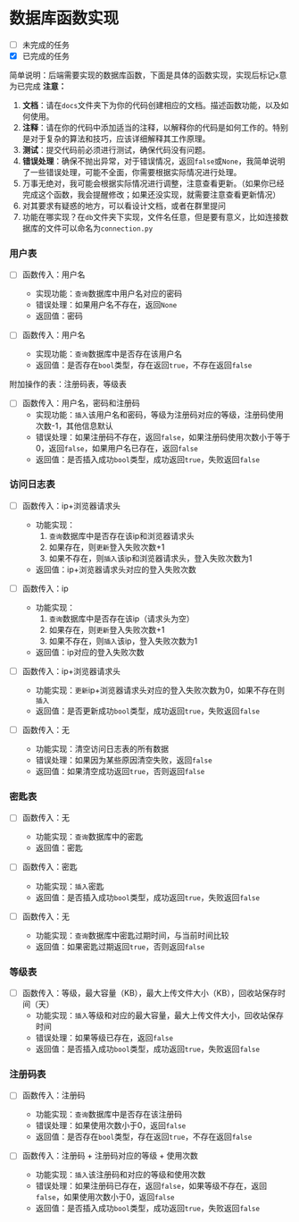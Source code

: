 # 数据库函数实现

- [ ] 未完成的任务
- [x] 已完成的任务

简单说明：后端需要实现的数据库函数，下面是具体的函数实现，实现后标记`x`意为已完成
**注意：** 
1. **文档**：请在`docs`文件夹下为你的代码创建相应的文档。描述函数功能，以及如何使用。
2. **注释**：请在你的代码中添加适当的注释，以解释你的代码是如何工作的。特别是对于复杂的算法和技巧，应该详细解释其工作原理。
3. **测试**：提交代码前必须进行测试，确保代码没有问题。
4. **错误处理**：确保不抛出异常，对于错误情况，返回`false`或`None`，我简单说明了一些错误处理，可能不全面，你需要根据实际情况进行处理。
5. 万事无绝对，我可能会根据实际情况进行调整，注意查看更新。（如果你已经完成这个函数，我会提醒修改；如果还没实现，就需要注意查看更新情况）
6. 对其要求有疑惑的地方，可以看设计文档，或者在群里提问
7. 功能在哪实现？在`db`文件夹下实现，文件名任意，但是要有意义，比如连接数据库的文件可以命名为`connection.py`

### 用户表
- [ ] 函数传入：用户名
    - 实现功能：`查询`数据库中用户名对应的密码
    - 错误处理：如果用户名不存在，返回`None`
    - 返回值：密码

- [ ] 函数传入：用户名
    - 实现功能：`查询`数据库中是否存在该用户名
    - 返回值：是否存在`bool`类型，存在返回`true`，不存在返回`false`

附加操作的表：注册码表，等级表
- [ ] 函数传入：用户名，密码和注册码
    - 实现功能：`插入`该用户名和密码，等级为注册码对应的等级，注册码使用次数-1，其他信息默认
    - 错误处理：如果注册码不存在，返回`false`，如果注册码使用次数小于等于0，返回`false`，如果用户名已存在，返回`false`
    - 返回值：是否插入成功`bool`类型，成功返回`true`，失败返回`false`

### 访问日志表
- [ ] 函数传入：ip+浏览器请求头
    - 功能实现：
        1. `查询`数据库中是否存在该ip和浏览器请求头
        2. 如果存在，则`更新`登入失败次数+1
        3. 如果不存在，则`插入`该ip和浏览器请求头，登入失败次数为1
    - 返回值：ip+浏览器请求头对应的登入失败次数

- [ ] 函数传入：ip
    - 功能实现：
        1. `查询`数据库中是否存在该ip（请求头为空）
        2. 如果存在，则`更新`登入失败次数+1
        3. 如果不存在，则`插入`该ip，登入失败次数为1
    - 返回值：ip对应的登入失败次数

- [ ] 函数传入：ip+浏览器请求头
    - 功能实现：`更新`ip+浏览器请求头对应的登入失败次数为0，如果不存在则`插入`
    - 返回值：是否更新成功`bool`类型，成功返回`true`，失败返回`false`

- [ ] 函数传入：无
    - 功能实现：清空访问日志表的所有数据
    - 错误处理：如果因为某些原因清空失败，返回`false`
    - 返回值：如果清空成功返回`true`，否则返回`false`

### 密匙表
- [ ] 函数传入：无
    - 功能实现：`查询`数据库中的密匙
    - 返回值：密匙

- [ ] 函数传入：密匙
    - 功能实现：`插入`密匙
    - 返回值：是否插入成功`bool`类型，成功返回`true`，失败返回`false`

- [ ] 函数传入：无
    - 功能实现：`查询`数据库中密匙过期时间，与当前时间比较
    - 返回值：如果密匙过期返回`true`，否则返回`false`


### 等级表
- [ ] 函数传入：等级，最大容量（KB），最大上传文件大小（KB），回收站保存时间（天）
    - 功能实现：`插入`等级和对应的最大容量，最大上传文件大小，回收站保存时间
    - 错误处理：如果等级已存在，返回`false`
    - 返回值：是否插入成功`bool`类型，成功返回`true`，失败返回`false`

### 注册码表
- [ ] 函数传入：注册码
    - 功能实现：`查询`数据库中是否存在该注册码
    - 错误处理：如果使用次数小于0，返回`false`
    - 返回值：是否存在`bool`类型，存在返回`true`，不存在返回`false`

- [ ] 函数传入：注册码 + 注册码对应的等级 + 使用次数
    - 功能实现：`插入`该注册码和对应的等级和使用次数
    - 错误处理：如果注册码已存在，返回`false`，如果等级不存在，返回`false`，如果使用次数小于0，返回`false`
    - 返回值：是否插入成功`bool`类型，成功返回`true`，失败返回`false`
